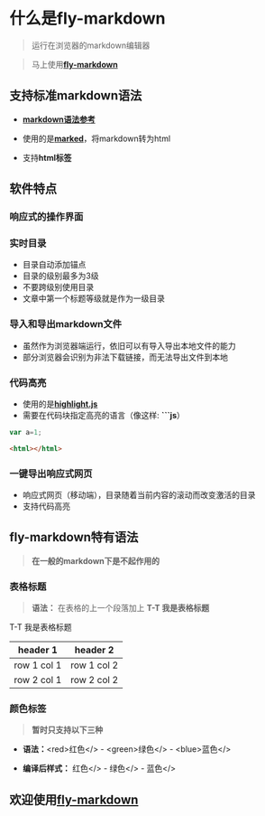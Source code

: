 ﻿# 什么是fly-markdown
> 运行在浏览器的markdown编辑器

> 马上使用[**fly-markdown**]()

## 支持标准markdown语法
- [**markdown语法参考**](http://www.appinn.com/markdown)

- 使用的是[**marked**](https://github.com/chjj/marked)，将markdown转为html

- 支持**html标签**

## 软件特点

### **响应式**的操作界面

### **实时目录**
 - 目录自动添加锚点
 - 目录的级别最多为3级
 - 不要跨级别使用目录
 - 文章中第一个标题等级就是作为一级目录

### 导入和导出markdown文件

- 虽然作为浏览器端运行，依旧可以有导入导出本地文件的能力
- 部分浏览器会识别为非法下载链接，而无法导出文件到本地

### 代码高亮
- 使用的是[**highlight.js**](https://highlightjs.org/)
- 需要在代码块指定高亮的语言（像这样: **```js**）
 ```js
 var a=1;
 ```
 ```html
 <html></html>
 ```

### 一键导出响应式网页

- 响应式网页（移动端），目录随着当前内容的滚动而改变激活的目录
- 支持代码高亮

## fly-markdown特有语法
> **在一般的markdown下是不起作用的**

### 表格标题
> **语法：** 在表格的上一个段落加上 **T-T 我是表格标题**

T-T 我是表格标题

header 1 | header 2
---|---
row 1 col 1 | row 1 col 2
row 2 col 1 | row 2 col 2
### 颜色标签
> **暂时只支持以下三种**

- **语法：**&lt;red>红色&lt;/> - &lt;green>绿色&lt;/> - &lt;blue>蓝色&lt;/>

- **编译后样式：** <red>红色</> - <green>绿色</> - <blue>蓝色</>

##  欢迎使用[**fly-markdown**]()
